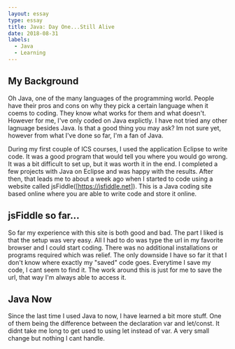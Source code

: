 ```yaml
---
layout: essay
type: essay
title: Java: Day One...Still Alive
date: 2018-08-31
labels:
  - Java
  - Learning
---
```


## My Background
Oh Java, one of the many languages of the programming world. People have their pros and cons on why they pick a certain language when it coems to coding. They know what works for them and what doesn't. However for me, I've only coded on Java explictly. I have not tried any other lagnuage besides Java. Is that a good thing you may ask? Im not sure yet, however from what I've done so far, I'm a fan of Java. 

During my first couple of ICS courses, I used the application Eclipse to write code. It was a good program that would tell you where you would go wrong. It was a bit difficult to set up, but it was worth it in the end. I completed a few projects with Java on Eclipse and was happy with the results. After then, that leads me to about a week ago when I started to code using a website called jsFiddle([https://jsfiddle.net]). This is a Java coding site based online where you are able to write code and store it online. 

## jsFiddle so far...
So far my experience with this site is both good and bad. The part I liked is that the setup was very easy. All I had to do was type the url in my favorite browser and I could start coding. There was no additional installations or programs required which was relief. The only downside I have so far it that I don't know where exactly my "saved" code goes. Everytime I save my code, I cant seem to find it. The work around this is just for me to save the url, that way I'm always able to access it.

## Java Now
Since the last time I used Java to now, I have learned a bit more stuff. One of them being the difference between the declaration var and let/const. It didnt take me long to get used to using let instead of var. A very small change but nothing I cant handle. 

